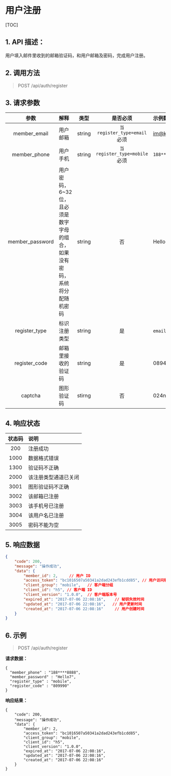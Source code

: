 # 用户注册

[TOC]

## 1. API 描述：

用户填入邮件里收到的邮箱验证码，和用户邮箱及密码，完成用户注册。

## 2. 调用方法

> POST /api/auth/register

## 3. 请求参数

参数 | 解释 | 类型 | 是否必须 | 示例数据
:---:|:---|:---:|:---:|:---
member_email | 用户邮箱 | string | `当 register_type=email` 必须 | im@koyeo.io
member_phone | 用户手机 | string | `当 register_type=mobile` 必须 | `188****8888`
member_password | 用户密码，6~32 位，且必须是数字字母的组合，如果没有密码，系统将分配随机密码 | string | 否 | Hello7
register_type | 标识注册类型 | string | 是 | `email`/`mobile`
register_code | 邮箱里接收的验证码 | string | 是 | 089463
captcha | 图形验证码 | stirng | 否 | 024n

## 4. 响应状态

状态码 | 说明
:---:|:---
200 | 注册成功
1000 | 数据格式错误
1300 | 验证码不正确
2000 | 该注册类型通道已关闭
3001 | 图形验证码不正确
3002 | 该邮箱已注册
3003 | 该手机号已注册
3004 | 该用户名已注册
3005 | 密码不能为空

## 5. 响应数据

```json
{
    "code": 200,
    "message": "操作成功",
    "data": {
        "member_id": 2,		// 用户 ID
        "access_token": "bc1016507a50341a2dad243efb1cdd85", // 用户访问秘钥
        "client_group": "mobile",	// 客户端分组
        "client_id": "h5", // 客户端 ID
        "client_version": "1.0.0",	// 客户端版本号
        "expired_at": "2017-07-06 22:08:16",	// 秘钥失效时间
        "updated_at": "2017-07-06 22:08:16",   // 用户更新时间
        "created_at": "2017-07-06 22:08:16"     // 用户创建时间
    }
}
```

## 6. 示例

> POST /api/auth/register

**请求数据：**

```josn
{
  "member_phone" : "188****8888",
  "member_password" : "Hello7",
  "register_type" : "mobile",
  "register_code" : "809990"
}
```

**响应结果：**

```josn
{
    "code": 200,
    "message": "操作成功",
    "data": {
        "member_id": 2,
        "access_token": "bc1016507a50341a2dad243efb1cdd85",
        "client_group": "mobile",
        "client_id": "h5",
        "client_version": "1.0.0",
        "expired_at": "2017-07-06 22:08:16",
        "updated_at": "2017-07-06 22:08:16",
        "created_at": "2017-07-06 22:08:16"
    }
}
```